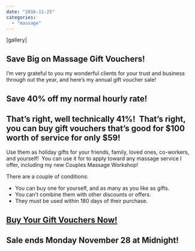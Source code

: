 ```yaml
---
date: "2016-11-25"
categories: 
  - "massage"
---
```


\[gallery\]

## **Save Big on Massage Gift Vouchers!**  

I’m very grateful to you my wonderful clients for your trust and business through out the year, and here’s my annual gift voucher sale!  

## Save 40% off my normal hourly rate!  

## That’s right, well technically 41%!  That’s right, you can buy gift vouchers that’s good for $100 worth of service for only $59!

Use them as holiday gifts for your friends, family, loved ones, co-workers, and yourself!  You can use it for to apply toward any massage service I offer, including my new Couples Massage Workshop!

There are a couple of conditions:

- You can buy one for yourself, and as many as you like as gifts.
- You can’t combine them with other discounts or offers.
- They must be used within 180 days of their purchase.

## **[Buy Your Gift Vouchers Now!](http://paulbrownmassagetherapy.fullslate.com/go/1601/Holiday-Gift-Voucher)**

## Sale ends Monday November 28 at Midnight!

